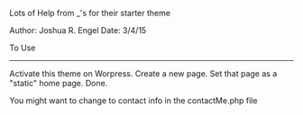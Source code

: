 Lots of Help from _'s for their starter theme

Author: Joshua R. Engel
Date: 3/4/15

To Use

---

Activate this theme on Worpress.
Create a new page.
Set that page as a "static" home page.
Done.

You might want to change to contact info in the contactMe.php file
